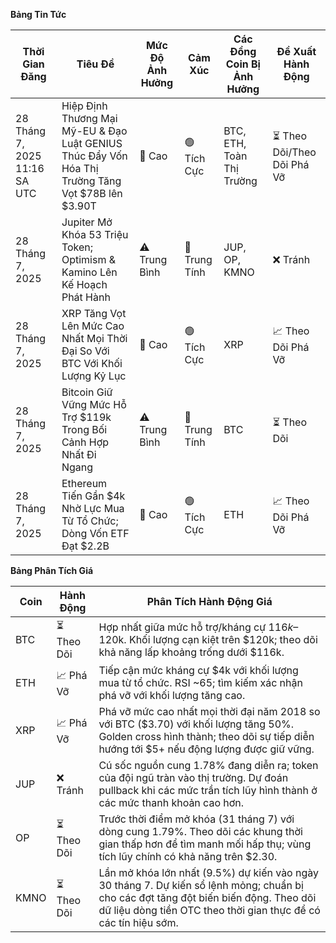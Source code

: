 **Bảng Tin Tức**

| Thời Gian Đăng          | Tiêu Đề                                                                 | Mức Độ Ảnh Hưởng | Cảm Xúc | Các Đồng Coin Bị Ảnh Hưởng      | Đề Xuất Hành Động      |
|---------------------------|---------------------------------------------------------------------------|--------|-----------|----------------------|-----------------------|
| 28 Tháng 7, 2025 11:16 SA UTC| Hiệp Định Thương Mại Mỹ-EU & Đạo Luật GENIUS Thúc Đẩy Vốn Hóa Thị Trường Tăng Vọt $78B lên $3.90T | 🚨 Cao | 🟢 Tích Cực | BTC, ETH, Toàn Thị Trường | ⏳ Theo Dõi/Theo Dõi Phá Vỡ |
| 28 Tháng 7, 2025            | Jupiter Mở Khóa 53 Triệu Token; Optimism & Kamino Lên Kế Hoạch Phát Hành          | ⚠️ Trung Bình | 🔵 Trung Tính | JUP, OP, KMNO            | ❌ Tránh                |
| 28 Tháng 7, 2025            | XRP Tăng Vọt Lên Mức Cao Nhất Mọi Thời Đại So Với BTC Với Khối Lượng Kỷ Lục                 | 🚨 Cao | 🟢 Tích Cực | XRP                        | 📈 Theo Dõi Phá Vỡ      |
| 28 Tháng 7, 2025            | Bitcoin Giữ Vững Mức Hỗ Trợ $119k Trong Bối Cảnh Hợp Nhất Đi Ngang                | ⚠️ Trung Bình | 🔵 Trung Tính | BTC                        | ⏳ Theo Dõi                |
| 28 Tháng 7, 2025            | Ethereum Tiến Gần $4k Nhờ Lực Mua Từ Tổ Chức; Dòng Vốn ETF Đạt $2.2B      | 🚨 Cao | 🟢 Tích Cực | ETH                        | 📈 Theo Dõi Phá Vỡ      |

**Bảng Phân Tích Giá**

| Coin | Hành Động       | Phân Tích Hành Động Giá                                                                 |
|------|--------------|-------------------------------------------------------------------------------------|
| BTC  | ⏳ Theo Dõi      | Hợp nhất giữa mức hỗ trợ/kháng cự $116k–$120k. Khối lượng cạn kiệt trên $120k; theo dõi khả năng lấp khoảng trống dưới $116k. |
| ETH  | 📈 Phá Vỡ  | Tiếp cận mức kháng cự $4k với khối lượng mua từ tổ chức. RSI ~65; tìm kiếm xác nhận phá vỡ với khối lượng tăng cao. |
| XRP  | 📈 Phá Vỡ  | Phá vỡ mức cao nhất mọi thời đại năm 2018 so với BTC ($3.70) với khối lượng tăng 50%. Golden cross hình thành; theo dõi sự tiếp diễn hướng tới $5+ nếu động lượng được giữ vững. |
| JUP  | ❌ Tránh      | Cú sốc nguồn cung 1.78% đang diễn ra; token của đội ngũ tràn vào thị trường. Dự đoán pullback khi các mức trần tích lũy hình thành ở các mức thanh khoản cao hơn. |
| OP   | ⏳ Theo Dõi      | Trước thời điểm mở khóa (31 tháng 7) với dòng cung 1.79%. Theo dõi các khung thời gian thấp hơn để tìm manh mối hấp thụ; vùng tích lũy chính có khả năng trên $2.30. |
| KMNO | ⏳ Theo Dõi      | Lần mở khóa lớn nhất (9.5%) dự kiến vào ngày 30 tháng 7. Dự kiến sổ lệnh mỏng; chuẩn bị cho các đợt tăng đột biến biến động. Theo dõi dữ liệu dòng tiền OTC theo thời gian thực để có các tín hiệu sớm. |